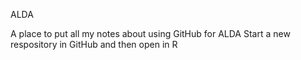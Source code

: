 ALDA


A place to put all my notes about using GitHub for ALDA
Start a new respository in GitHub and then open in R
